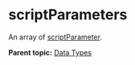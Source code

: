 # scriptParameters

An array of [scriptParameter](r_datatype_scriptParameter.md#).

**Parent topic:** [Data Types](../data_types/c_genesis_api_datatypes.md)

